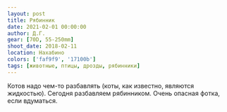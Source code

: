 ```yaml
---
layout: post
title: Рябинник
date: 2021-02-01 00:00:00
author: Д.Г.
gear: [70D, 55-250mm]
shoot_date: 2018-02-11
location: Нахабино
colors: ['faf9f9', '17100b']
tags: [животные, птицы, дрозды, рябинники]
---
```

Котов надо чем-то разбавлять (коты, как известно, являются жидкостью). Сегодня разбавляем рябинником. Очень опасная фотка, если вдуматься.
